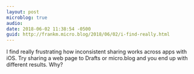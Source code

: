 ```yaml
---
layout: post
microblog: true
audio: 
date: 2018-06-02 11:38:54 -0500
guid: http://frankm.micro.blog/2018/06/02/i-find-really.html
---
```

I find really frustrating how inconsistent sharing works across apps with iOS. Try sharing a web page to Drafts or micro.blog and you end up with different results. Why?
